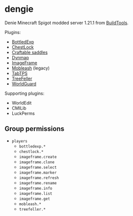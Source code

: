 # dengie

Denie Minecraft Spigot modded server 1.21.1 from
[BuildTools](https://hub.spigotmc.org/jenkins/job/BuildTools/).

Plugins:

* [BottledExp](https://www.spigotmc.org/resources/bottledexp.2815/)
* [ChestLock](https://www.spigotmc.org/resources/chest-lock-with-automatic-sorting.81204/)
* [Craftable saddles](https://www.spigotmc.org/resources/craftable-saddles.102911/)
* [Dynmap](https://www.spigotmc.org/resources/dynmap%C2%AE.274/)
* [ImageFrame](https://www.spigotmc.org/resources/imageframe-load-images-on-maps-item-frames-support-gifs-map-markers-survival-friendly.106031/)
* [Mobleash](https://www.curseforge.com/minecraft/bukkit-plugins/mobleash) (legacy)
* [TabTPS](https://www.spigotmc.org/resources/tabtps-1-8-8-1-21-show-tps-mspt-and-more-in-the-tab-menu.82528/)
* [TreeFeller](https://modrinth.com/plugin/thizzyz-tree-feller)
* [WorldGuard](https://worldguard.enginehub.org/en/latest/)

Supporting plugins:

* WorldEdit
* CMILib
* LuckPerms


## Group permissions

* `players`
  * `bottledexp.*`
  * `chestlock.*`
  * `imageframe.create`
  * `imageframe.clone`
  * `imageframe.select`
  * `imageframe.marker`
  * `imageframe.refresh`
  * `imageframe.rename`
  * `imageframe.info`
  * `imageframe.list`
  * `imageframe.get`
  * `mobleash.*`
  * `treefeller.*`

